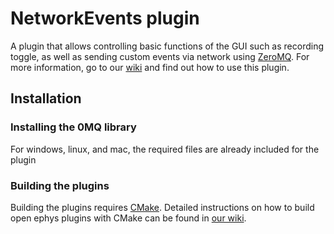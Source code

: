 # NetworkEvents plugin
A plugin that allows controlling basic functions of the GUI such as recording toggle, as well as sending custom events via network using [ZeroMQ](http://zeromq.org/). For more information, go to our [wiki](https://open-ephys.atlassian.net/wiki/spaces/OEW/pages/23265310/Network+Events) and find out how to use this plugin.

## Installation
### Installing the 0MQ library
For windows, linux, and mac, the required files are already included for the plugin

### Building the plugins
Building the plugins requires [CMake](https://cmake.org/). Detailed instructions on how to build open ephys plugins with CMake can be found in [our wiki](https://open-ephys.atlassian.net/wiki/spaces/OEW/pages/1259110401/Plugin+CMake+Builds).
 
